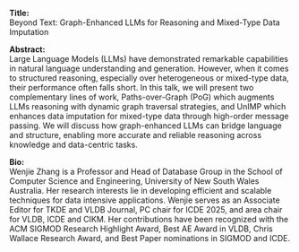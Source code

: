 **Title:**
<br/> Beyond Text: Graph-Enhanced LLMs for Reasoning and Mixed-Type Data Imputation


**Abstract:**
<br/> Large Language Models (LLMs) have demonstrated remarkable capabilities in natural language understanding and generation. However, when it comes to structured reasoning, especially over heterogeneous or mixed-type data, their performance often falls short. In this talk, we will present two complementary lines of work, Paths-over-Graph (PoG) which augments LLMs reasoning with dynamic graph traversal strategies, and UnIMP which enhances data imputation for mixed-type data through high-order message passing. We will discuss how graph-enhanced LLMs can bridge language and structure, enabling more accurate and reliable reasoning across knowledge and data-centric tasks.


**Bio:**
<br/> Wenjie Zhang is a Professor and Head of Database Group in the School of Computer Science and Engineering, University of New South Wales Australia. Her research interests lie in developing efficient and scalable techniques for data intensive applications. Wenjie serves as an Associate Editor for TKDE and VLDB Journal, PC chair for ICDE 2025, and area chair for VLDB, ICDE and CIKM. Her contributions have been recognized with the ACM SIGMOD Research Highlight Award, Best AE Award in VLDB, Chris Wallace Research Award, and Best Paper nominations in SIGMOD and ICDE.